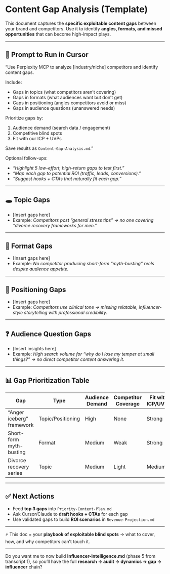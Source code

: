 
# Content Gap Analysis (Template)

This document captures the **specific exploitable content gaps** between your brand and competitors.
Use it to identify **angles, formats, and missed opportunities** that can become high-impact plays.

---

## 📌 Prompt to Run in Cursor

“Use Perplexity MCP to analyze [industry/niche] competitors and identify content gaps.

Include:

* Gaps in topics (what competitors aren’t covering)
* Gaps in formats (what audiences want but don’t get)
* Gaps in positioning (angles competitors avoid or miss)
* Gaps in audience questions (unanswered needs)

Prioritize gaps by:

1. Audience demand (search data / engagement)
2. Competitive blind spots
3. Fit with our ICP + UVPs

Save results as `Content-Gap-Analysis.md`.”

Optional follow-ups:

* *“Highlight 5 low-effort, high-return gaps to test first.”*
* *“Map each gap to potential ROI (traffic, leads, conversions).”*
* *“Suggest hooks + CTAs that naturally fit each gap.”*

---

## 🕳️ Topic Gaps

* [Insert gaps here]
* Example: *Competitors post “general stress tips” → no one covering “divorce recovery frameworks for men.”*

---

## 🎥 Format Gaps

* [Insert gaps here]
* Example: *No competitor producing short-form “myth-busting” reels despite audience appetite.*

---

## 🧭 Positioning Gaps

* [Insert gaps here]
* Example: *Competitors use clinical tone → missing relatable, influencer-style storytelling with professional credibility.*

---

## ❓ Audience Question Gaps

* [Insert insights here]
* Example: *High search volume for “why do I lose my temper at small things?” → no direct competitor content answering it.*

---

## 📊 Gap Prioritization Table

| Gap                       | Type              | Audience Demand | Competitor Coverage | Fit with ICP/UVPs | Priority |
| ------------------------- | ----------------- | --------------- | ------------------- | ----------------- | -------- |
| “Anger iceberg” framework | Topic/Positioning | High            | None                | Strong            | 🔥       |
| Short-form myth-busting   | Format            | Medium          | Weak                | Strong            | ✅        |
| Divorce recovery series   | Topic             | Medium          | Light               | Medium            | ⚡        |

---

## ✅ Next Actions

* Feed **top 3 gaps** into `Priority-Content-Plan.md`
* Ask Cursor/Claude to **draft hooks + CTAs** for each gap
* Use validated gaps to build **ROI scenarios** in `Revenue-Projection.md`

---

⚡ This doc = your **playbook of exploitable blind spots** → what to cover, how, and why competitors can’t touch it.

---

Do you want me to now build **Influencer-Intelligence.md** (phase 5 from transcript 1), so you’ll have the full **research → audit → dynamics → gap → influencer** chain?
